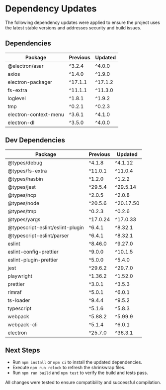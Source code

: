  # Dependency Updates

 The following dependency updates were applied to ensure the project uses the latest stable versions and addresses security and build issues.

 ## Dependencies

 | Package                   | Previous    | Updated     |
 |---------------------------|-------------|-------------|
 | @electron/asar            | ^3.2.4      | ^4.0.0      |
 | axios                     | ^1.4.0      | ^1.9.0      |
 | electron-packager         | ^17.1.1     | ^17.1.2     |
 | fs-extra                  | ^11.1.1     | ^11.3.0     |
 | loglevel                  | ^1.8.1      | ^1.9.2      |
 | tmp                       | ^0.2.1      | ^0.2.3      |
 | electron-context-menu     | ^3.6.1      | ^4.1.0      |
 | electron-dl               | ^3.5.0      | ^4.0.0      |

 ## Dev Dependencies

 | Package                              | Previous     | Updated      |
 |--------------------------------------|--------------|--------------|
 | @types/debug                         | ^4.1.8       | ^4.1.12      |
 | @types/fs-extra                      | ^11.0.1      | ^11.0.4      |
 | @types/hasbin                        | ^1.2.0       | ^1.2.2       |
 | @types/jest                          | ^29.5.4      | ^29.5.14     |
 | @types/ncp                           | ^2.0.5       | ^2.0.8       |
 | @types/node                          | ^20.5.6      | ^20.17.50    |
 | @types/tmp                           | ^0.2.3       | ^0.2.6       |
 | @types/yargs                         | ^17.0.24     | ^17.0.33     |
 | @typescript-eslint/eslint-plugin     | ^6.4.1       | ^8.32.1      |
 | @typescript-eslint/parser            | ^6.4.1       | ^8.32.1      |
 | eslint                               | ^8.46.0      | ^9.27.0      |
 | eslint-config-prettier               | ^9.0.0       | ^10.1.5      |
 | eslint-plugin-prettier               | ^5.0.0       | ^5.4.0       |
 | jest                                 | ^29.6.2      | ^29.7.0      |
 | playwright                           | ^1.36.2      | ^1.52.0      |
 | prettier                             | ^3.0.1       | ^3.5.3       |
 | rimraf                               | ^5.0.1       | ^6.0.1       |
 | ts-loader                            | ^9.4.4       | ^9.5.2       |
 | typescript                           | ^5.1.6       | ^5.8.3       |
 | webpack                              | ^5.88.2      | ^5.99.9      |
 | webpack-cli                          | ^5.1.4       | ^6.0.1       |
 | electron                              | ^25.7.0      | ^36.3.1      |

 ## Next Steps

 - Run `npm install` or `npm ci` to install the updated dependencies.
 - Execute `npm run relock` to refresh the shrinkwrap files.
 - Run `npm run build` and `npm test` to verify the build and tests pass.

 All changes were tested to ensure compatibility and successful compilation.